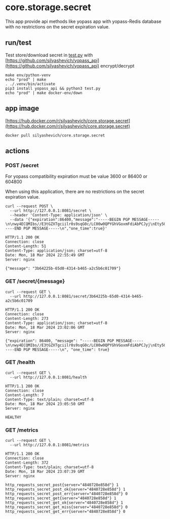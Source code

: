 
# core.storage.secret

This app provide api methods like yopass app with yopass-Redis database with no restrictions on the secret expiration value.

## run/test

Test store/download secret in [test.py](/test.py) with [https://github.com/silyashevich/yopass_api](https://github.com/silyashevich/yopass_api) encrypt/decrypt

```shell
make env/python-venv
echo "prod" | make
. ./.venv/bin/activate
pip3 install yopass_api && python3 test.py
echo "prod" | make docker-env/down
```

## app image

[https://hub.docker.com/r/silyashevich/core.storage.secret](https://hub.docker.com/r/silyashevich/core.storage.secret)

```
docker pull silyashevich/core.storage.secret
```

## actions

### POST /secret

For yopass compatibility expiration must be value 3600 or 86400 or 604800

When using this application, there are no restrictions on the secret expiration value.

```shell
curl --request POST \
  --url http://127.0.0.1:8081/secret \
  --header 'Content-Type: application/json' \
  --data '{"expiration":86400,"message":"-----BEGIN PGP MESSAGE-----\n\nwy4ECQMIbs//E3tGZXTgciilr0s9sqG0c/LC00w0QPYGhVGoxmFdiAbPCJyj\nEty50j0BmOgeagNBrI+oLxO19E9qMRbMYGSMzLQqjIo1Tqg9J28TRlwRKSrx\nckH9KmFPdhaZvOExTrj2esTx69VG\n=Xdut\n-----END PGP MESSAGE-----\n","one_time":true}'
```

```
HTTP/1.1 200 OK
Connection: close
Content-Length: 51
Content-Type: application/json; charset=utf-8
Date: Mon, 18 Mar 2024 22:55:49 GMT
Server: nginx
```

```
{"message": "3b64225b-65d0-4314-b465-a2c5b6c01709"}
```

### GET /secret/{message}

```shell
curl --request GET \
  --url http://127.0.0.1:8081/secret/3b64225b-65d0-4314-b465-a2c5b6c01709
```

```
HTTP/1.1 200 OK
Connection: close
Content-Length: 273
Content-Type: application/json; charset=utf-8
Date: Mon, 18 Mar 2024 23:02:06 GMT
Server: nginx
```

```
{"expiration": 86400, "message": "-----BEGIN PGP MESSAGE-----\n\nwy4ECQMIbs//E3tGZXTgciilr0s9sqG0c/LC00w0QPYGhVGoxmFdiAbPCJyj\nEty50j0BmOgeagNBrI+oLxO19E9qMRbMYGSMzLQqjIo1Tqg9J28TRlwRKSrx\nckH9KmFPdhaZvOExTrj2esTx69VG\n=Xdut\n-----END PGP MESSAGE-----\n", "one_time": true}
```

### GET /health

```shell
curl --request GET \
  --url http://127.0.0.1:8081/health
```

```
HTTP/1.1 200 OK
Connection: close
Content-Length: 7
Content-Type: text/plain; charset=utf-8
Date: Mon, 18 Mar 2024 23:05:50 GMT
Server: nginx
```

```
HEALTHY
```

### GET /metrics

```shell
curl --request GET \
  --url http://127.0.0.1:8081/metrics
```

```
HTTP/1.1 200 OK
Connection: close
Content-Length: 372
Content-Type: text/plain; charset=utf-8
Date: Mon, 18 Mar 2024 23:07:39 GMT
Server: nginx
```

```
http_requests_secret_post{server="4840728e858d"} 1
http_requests_secret_post_ok{server="4840728e858d"} 1
http_requests_secret_post_err{server="4840728e858d"} 0
http_requests_secret_get{server="4840728e858d"} 1
http_requests_secret_get_ok{server="4840728e858d"} 1
http_requests_secret_get_miss{server="4840728e858d"} 0
http_requests_secret_get_err{server="4840728e858d"} 0
```
